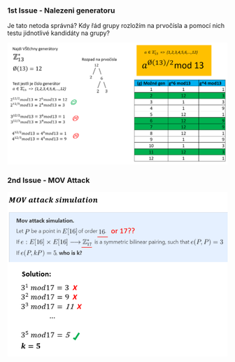 ### 1st Issue - Nalezeni generatoru
Je tato netoda správná? Kdy řád grupy rozložím na prvočísla a pomocí nich testu jidnotlivé kandidáty na grupy?
<p float="left">
  <img src="/Folder/Generator proof.PNG" width="600" /> 
</p>

### 2nd Issue - MOV Attack
<p float="left">
  <img src="/Folder/MOV Attack.PNG" width="600" /> 
</p>
